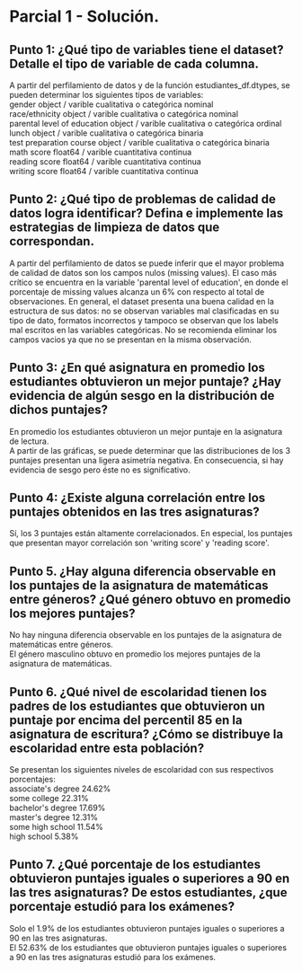 # Parcial 1 - Solución.

## Punto 1: ¿Qué tipo de variables tiene el dataset? Detalle el tipo de variable de cada columna.
A partir del perfilamiento de datos y de la función estudiantes_df.dtypes, se pueden determinar los siguientes tipos de variables: <br>
gender                          object / varible cualitativa o categórica nominal <br>
race/ethnicity                  object / varible cualitativa o categórica nominal <br>
parental level of education     object / varible cualitativa o categórica ordinal <br>
lunch                           object / varible cualitativa o categórica binaria <br>
test preparation course         object / varible cualitativa o categórica binaria <br>
math score                     float64 / varible cuantitativa continua <br>
reading score                  float64 / varible cuantitativa continua <br>
writing score                  float64 / varible cuantitativa continua <br>

## Punto 2: ¿Qué tipo de problemas de calidad de datos logra identificar? Defina e implemente las estrategias de limpieza de datos que correspondan.
A partir del perfilamiento de datos se puede inferir que el mayor problema de calidad de datos son los campos nulos (missing values). El caso más crítico se encuentra en la variable 'parental level of education', en donde el porcentaje de missing values alcanza un 6% con respecto al total de observaciones. En general, el dataset presenta una buena calidad en la estructura de sus datos: no se observan variables mal clasificadas en su tipo de dato, formatos incorrectos y tampoco se observan que los labels mal escritos en las variables categóricas. No se recomienda eliminar los campos vacios ya que no se presentan en la misma observación.

## Punto 3: ¿En qué asignatura en promedio los estudiantes obtuvieron un mejor puntaje? ¿Hay evidencia de algún sesgo en la distribución de dichos puntajes?
En promedio los estudiantes obtuvieron un mejor puntaje en la asignatura de lectura. <br>
A partir de las gráficas, se puede determinar que las distribuciones de los 3 puntajes presentan una ligera asimetría negativa. En consecuencia, si hay evidencia de sesgo pero éste no es significativo.

## Punto 4: ¿Existe alguna correlación entre los puntajes obtenidos en las tres asignaturas?
Sí, los 3 puntajes están altamente correlacionados. En especial, los puntajes que presentan mayor correlación son 'writing score' y 'reading score'.

## Punto 5. ¿Hay alguna diferencia observable en los puntajes de la asignatura de matemáticas entre géneros? ¿Qué género obtuvo en promedio los mejores puntajes?
No hay ninguna diferencia observable en los puntajes de la asignatura de matemáticas entre géneros. <br>
El género masculino obtuvo en promedio los mejores puntajes de la asignatura de matemáticas.

## Punto 6. ¿Qué nivel de escolaridad tienen los padres de los estudiantes que obtuvieron un puntaje por encima del percentil 85 en la asignatura de escritura? ¿Cómo se distribuye la escolaridad entre esta población?
Se presentan los siguientes niveles de escolaridad con sus respectivos porcentajes: <br>
associate's degree    24.62% <br>
some college          22.31% <br>
bachelor's degree     17.69% <br>
master's degree       12.31% <br>
some high school      11.54% <br>
high school            5.38% <br>

## Punto 7. ¿Qué porcentaje de los estudiantes obtuvieron puntajes iguales o superiores a 90 en las tres asignaturas? De estos estudiantes, ¿que porcentaje estudió para los exámenes?
Solo el 1.9% de los estudiantes obtuvieron puntajes iguales o superiores a 90 en las tres asignaturas. <br>
El 52.63% de los estudiantes que obtuvieron puntajes iguales o superiores a 90 en las tres asignaturas estudió para los exámenes.
